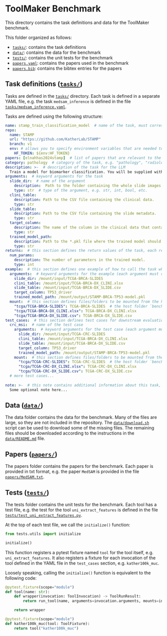 # ToolMaker Benchmark

This directory contains the task definitions and data for the ToolMaker benchmark.

This folder organized as follows:
- [`tasks/`](tasks/): contains the task definitions
- [`data/`](data/): contains the data for the benchmark
- [`tests/`](tests/): contains the unit tests for the benchmark
- [`papers.yaml`](papers.yaml): contains the papers used in the benchmark
- [`papers.bib`](papers.bib): contains the bibtex entries for the papers

## Task definitions ([`tasks/`](tasks/))

Tasks are defined in the [`tasks/`](tasks/) directory. Each task is defined in a separate YAML file, e.g. the task `medsam_inference` is defined in the file [`tasks/medsam_inference.yaml`](tasks/medsam_train_model.yaml).

Tasks are defined using the following structure:

```yaml
name: stamp_train_classification_model  # name of the task, must correspond to the filename
repo:
  name: STAMP
  url: "https://github.com/KatherLab/STAMP"
  branch: v1
  env: # allows you to specify environment variables that are needed to install the repository or execute the task
    HF_TOKEN: ${env:HF_TOKEN}
papers: [elnahhas2024stamp]  # list of papers that are relevant to the task (must correspond to paper(s) defined in `metadata.yaml`)
category: pathology  # category of the task, e.g. "pathology", "radiology", etc.
description: >-  # description of the task for the LLM
  Train a model for biomarker classification. You will be supplied with the path to the folder containing the whole slide images, alongside a path to a CSV file containing the training labels.
arguments:  # keyword arguments for the task
  slide_dir:  # name of the argument
    description:  Path to the folder containing the whole slide images.  # description of the argument for the LLM
    type: str  # type of the argument, e.g. str, int, bool, etc.
  clini_table:
    description: Path to the CSV file containing the clinical data.
    type: str
  slide_table:
    description: Path to the CSV file containing the slide metadata.
    type: str
  target_column:
    description: The name of the column in the clinical data that contains the target labels.
    type: str
  trained_model_path:
    description: Path to the *.pkl file where the trained model should be saved by this function.
    type: str
returns:  # this section defines the return values of the task, each return value has a name, description and type
  num_params:
    description: The number of parameters in the trained model.
    type: int
example:  # this section defines one example of how to call the task which will be used by the agent to evaluate the proposed code and refine it
  arguments:  # keyword arguments for the example (each argument must correspond to an argument defined in the `arguments` section)
    slide_dir: /mount/input/TCGA-BRCA-SLIDES
    clini_table: /mount/input/TCGA-BRCA-DX_CLINI.xlsx
    slide_table: /mount/input/TCGA-BRCA-DX_SLIDE.csv
    target_column: TP53_driver
    trained_model_path: /mount/output/STAMP-BRCA-TP53-model.pkl
  mount:  # this section defines files/folders to be mounted from the host (in the `benchmark/data` directory) to the container (in the `mount/input`directory) as host:container pairs
    "tcga/TCGA-BRCA-SLIDES": TCGA-BRCA-SLIDES  # the host folder `benchmark/data/tcga/TCGA-BRCA-SLIDES` will be mounted to the container as `/mount/input/TCGA-BRCA-SLIDES`
    "tcga/TCGA-BRCA-DX_CLINI.xlsx": TCGA-BRCA-DX_CLINI.xlsx
    "tcga/TCGA-BRCA-DX_SLIDE.csv": TCGA-BRCA-DX_SLIDE.csv
test_cases:  # this section defines test cases for downstream evaluation
  crc_msi:  # name of the test case
    arguments:  # keyword arguments for the test case (each argument must correspond to an argument defined in the `arguments` section)
      slide_dir: /mount/input/TCGA-CRC-SLIDES
      clini_table: /mount/input/TCGA-BRCA-DX_CLINI.xlsx
      slide_table: /mount/input/TCGA-BRCA-DX_SLIDE.csv
      target_column: TP53_driver
      trained_model_path: /mount/output/STAMP-BRCA-TP53-model.pkl
    mount:  # this section defines files/folders to be mounted from the host (in the `benchmark/data` directory) to the container (in the `mount/input`directory) as host:container pairs
      "tcga/TCGA-CRC-SLIDES": TCGA-CRC-SLIDES  # the host folder `benchmark/data/tcga/TCGA-CRC-SLIDES` will be mounted to the container as `/mount/input/TCGA-CRC-SLIDES`
      "tcga/TCGA-CRC-DX_CLINI.xlsx": TCGA-CRC-DX_CLINI.xlsx
      "tcga/TCGA-CRC-DX_SLIDE.csv": TCGA-CRC-DX_SLIDE.csv
  # more test cases...
    
note: >-  # this note contains additional information about this task, which will NOT be shown to the LLM (it is solely to provide more context to the human reader)
  Some optional note here...
```

## Data ([`data/`](data/))

The data folder contains the data for the benchmark.
Many of the files are large, so they are not included in the repository.
The [`data/download.sh`](data/download.sh) script can be used to download some of the missing files.
The remaining files should be downloaded according to the instructions in the [`data/README.md`](data/README.md) file.

## Papers ([`papers/`](papers/))

The papers folder contains the papers for the benchmark.
Each paper is provided in txt format, e.g. the paper `MedSAM` is provided in the file [`papers/MedSAM.txt`](papers/MedSAM.txt).

## Tests ([`tests/`](tests/))

The tests folder contains the unit tests for the benchmark.
Each tool has a test file, e.g. the test for the tool `uni_extract_features` is defined in the file [`tests/test_uni_extract_features.py`](tests/test_uni_extract_features.py).

At the top of each test file, we call the `initialize()` function:
```python
from tests.utils import initialize

initialize()
```
This function registers a pytest fixture named `tool` for the tool itself, e.g. `uni_extract_features`. It also registers a fixture for each invocation of the tool defined in the YAML file in the `test_cases` section, e.g. `kather100k_muc`.

Loosely speaking, calling the `initialize()` function is equivalent to the following code:
```python
@pytest.fixture(scope="module")
def tool(name: str):
    def wrapper(invocation: ToolInvocation) -> ToolRunResult:
        return run_tool(name, arguments=invocation.arguments, mounts=invocation.mount)

    return wrapper

@pytest.fixture(scope="module")
def kather100k_muc(tool: ToolFixture):
    return tool("kather100k_muc")
```
